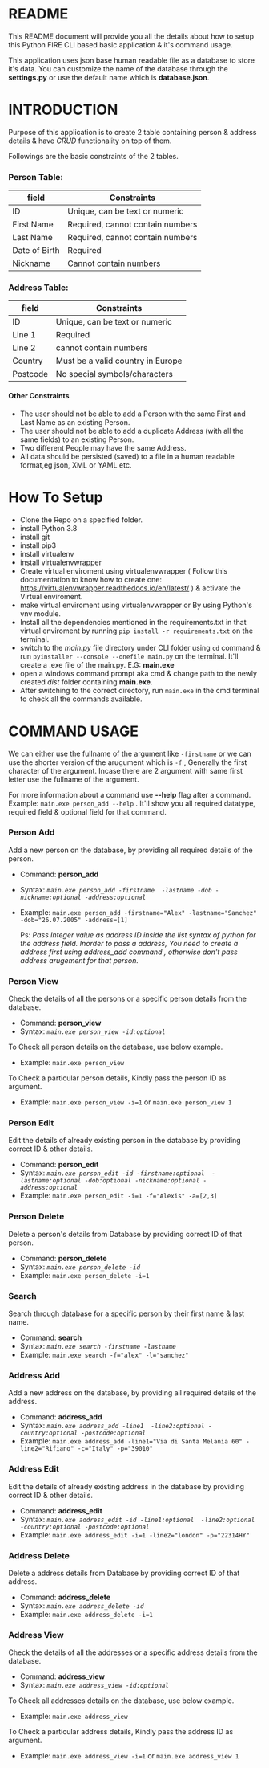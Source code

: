 # README #
This README document will provide you all the details about how to setup this Python FIRE CLI based basic application & it's command usage.

This application uses json base human readable file as a database to store it's data. You can customize the name of the database through the **settings.py** or use the default name which is **database.json**.
# INTRODUCTION #

Purpose of this application is to create 2 table containing person & address details & have *CRUD* functionality on top of them.  

Followings are the basic constraints of the 2 tables.
### Person Table: ###

|field|Constraints|
|----|-----|
|ID|Unique, can be text or numeric|
|First Name|Required, cannot contain numbers|
|Last Name|Required, cannot contain numbers|
|Date of Birth|Required|
|Nickname|Cannot contain numbers|

### Address Table: ###

|field|Constraints|
|----|-----|
|ID|Unique, can be text or numeric|
|Line 1|Required|
|Line 2|cannot contain numbers|
|Country|Must be a valid country in Europe|
|Postcode|No special symbols/characters|

#### Other Constraints ####

* The user should not be able to add a Person with the same First and Last Name as an existing Person.
* The user should not be able to add a duplicate Address (with all the same fields) to an existing Person.
* Two different People may have the same Address.
* All data should be persisted (saved) to a file in a human readable format,eg json, XML or YAML etc.


# How To Setup #

* Clone the Repo on a specified folder.
* install Python 3.8
* install git
* install pip3
* install virtualenv
* install virtualenvwrapper
* Create virtual enviroment using virtualenvwrapper ( Follow this documentation to know how to create one: https://virtualenvwrapper.readthedocs.io/en/latest/ ) & activate the Virtual enviroment.
* make virtual enviroment using virtualenvwrapper or By using Python's vnv module.
* Install all the dependencies mentioned in the requirements.txt in that virtual enviroment by running `pip install -r requirements.txt` on the terminal.
* switch to the *main.py* file directory under CLI folder using `cd` command & run `pyinstaller --console --onefile main.py` on the terminal. It'll create a .exe file of the main.py. E.G: **main.exe**
* open a windows command prompt aka cmd & change path to the newly created *dist* folder containing **main.exe**.
* After switching to the correct directory, run `main.exe` in the cmd terminal to check all the commands available. 

# COMMAND USAGE #

We can either use the fullname of the argument like `-firstname` or we can use the shorter version of the arugument which is `-f` , Generally the first character of the argument. Incase there are 2 argument with same first letter use the fullname of the argument.

For more information about a command use **--help** flag after a command. Example: `main.exe person_add --help` . It'll show you all required datatype, required field & optional field for that command.

### Person Add ###

Add a new person on the database, by providing all required details of the person.

* Command: **person_add**
* Syntax: *`main.exe person_add -firstname  -lastname -dob -nickname:optional -address:optional`*
* Example: `main.exe person_add -firstname="Alex" -lastname="Sanchez" -dob="26.07.2005" -address=[1]`

    Ps: *Pass Integer value as address ID inside the list syntax of python for the address field. Inorder to pass a address, You need to create a address first using address_add command , otherwise don't pass address arugement for that person.*

### Person View ###

Check the details of all the persons or a specific person details from the database.

* Command: **person_view**
* Syntax: *`main.exe person_view -id:optional`*

To Check all person details on the database, use below example.
* Example: `main.exe person_view`

To Check a particular person details, Kindly pass the person ID as argument.
* Example: `main.exe person_view -i=1` or `main.exe person_view 1`

### Person Edit ###

 Edit the details of already existing person in the database by providing correct ID & other details.

* Command: **person_edit**
* Syntax: *`main.exe person_edit -id -firstname:optional  -lastname:optional -dob:optional -nickname:optional -address:optional`*
* Example: `main.exe person_edit -i=1 -f="Alexis" -a=[2,3]`

### Person Delete ###

Delete a person's details from Database by providing correct ID of that person.

* Command: **person_delete**
* Syntax: *`main.exe person_delete -id`*
* Example: `main.exe person_delete -i=1`


### Search ###

 Search through database for a specific person by their first name & last name.

* Command: **search**
* Syntax: *`main.exe search -firstname -lastname`*
* Example: `main.exe search -f="alex" -l="sanchez"`

### Address Add ###

Add a new address on the database, by providing all required details of the address.

* Command: **address_add**
* Syntax: *`main.exe address_add -line1  -line2:optional -country:optional -postcode:optional`*
* Example: `main.exe address_add -line1="Via di Santa Melania 60" -line2="Rifiano" -c="Italy" -p="39010"`

### Address Edit ###

 Edit the details of already existing address in the database by providing correct ID & other details.

* Command: **address_edit**
* Syntax: *`main.exe address_edit -id -line1:optional  -line2:optional -country:optional -postcode:optional`*
* Example: `main.exe address_edit -i=1 -line2="london" -p="22314HY"`

### Address Delete ###

Delete a address details from Database by providing correct ID of that address.

* Command: **address_delete**
* Syntax: *`main.exe address_delete -id`*
* Example: `main.exe address_delete -i=1`

### Address View ###

Check the details of all the addresses or a specific address details from the database.

* Command: **address_view**
* Syntax: *`main.exe address_view -id:optional`*

To Check all addresses details on the database, use below example.
* Example: `main.exe address_view`

To Check a particular address details, Kindly pass the address ID as argument.
* Example: `main.exe address_view -i=1` or `main.exe address_view 1`





